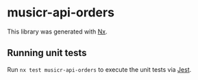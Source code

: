 # musicr-api-orders

This library was generated with [Nx](https://nx.dev).

## Running unit tests

Run `nx test musicr-api-orders` to execute the unit tests via [Jest](https://jestjs.io).
